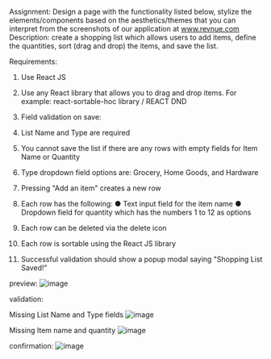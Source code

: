 Assignment: Design a page with the functionality listed below, stylize the
elements/components based on the aesthetics/themes that you can interpret from the
screenshots of our application at www.revnue.com
Description: create a shopping list which allows users to add items, define the quantities, sort
(drag and drop) the items, and save the list.

Requirements:
1. Use React JS
2. Use any React library that allows you to drag and drop items.
For example: react-sortable-hoc library / REACT DND
3. Field validation on save:
1. List Name and Type are required
2. You cannot save the list if there are any rows with empty fields for Item Name
or Quantity

4. Type dropdown field options are: Grocery, Home Goods, and Hardware
5. Pressing "Add an item" creates a new row
6. Each row has the following:
● Text input field for the item name
● Dropdown field for quantity which has the numbers 1 to 12 as options
7. Each row can be deleted via the delete icon
8. Each row is sortable using the React JS library
9. Successful validation should show a popup modal saying "Shopping List Saved!"
    
preview:
![image](https://github.com/gkudemus/DND_shoppingList/assets/6787094/a3c5cb41-dcb7-41a0-91be-7dee1beb946f)

validation:

Missing List Name and Type fields
![image](https://github.com/gkudemus/DND_shoppingList/assets/6787094/f1c34baf-95be-43c3-b0e7-907faf19b0e1)


Missing Item name and quantity
![image](https://github.com/gkudemus/DND_shoppingList/assets/6787094/5cd50c3b-368e-4101-ab7d-9448a50ba22f)


confirmation:
![image](https://github.com/gkudemus/DND_shoppingList/assets/6787094/8dda4485-c3f5-449b-a17a-38a31a7cd36d)

